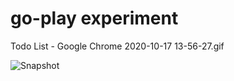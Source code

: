 # go-play experiment

Todo List - Google Chrome 2020-10-17 13-56-27.gif

![Snapshot](https://github.com/daniel-yap-aeiou/go-play/blob/main/img/Todo%20List%20-%20Google%20Chrome%202020-10-17%2013-56-27.gif)
